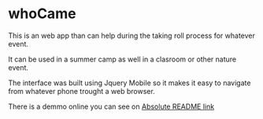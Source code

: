 # whoCame

This is an web app than can help during the taking roll process for whatever event.

It can be used in a summer camp as well in a clasroom or other nature event.

The interface was built using Jquery Mobile so it makes it easy to navigate from whatever phone trought a web browser.

There is a demmo online you can see on [Absolute README link](whocame.saintdominicsavio.org)
